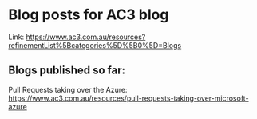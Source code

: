 # Blog posts for AC3 blog
Link: https://www.ac3.com.au/resources?refinementList%5Bcategories%5D%5B0%5D=Blogs

## Blogs published so far:
Pull Requests taking over the Azure: https://www.ac3.com.au/resources/pull-requests-taking-over-microsoft-azure
